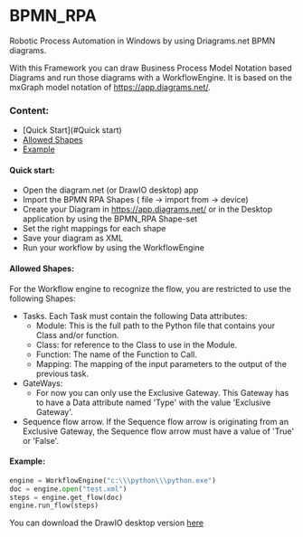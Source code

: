 # BPMN_RPA
Robotic Process Automation in Windows by using Driagrams.net BPMN diagrams.

With this Framework you can draw Business Process Model Notation based Diagrams and run those diagrams with a WorkflowEngine.
It is based on the mxGraph model notation of https://app.diagrams.net/.

### Content:
* [Quick Start](#Quick start)
* [Allowed Shapes](#Allowed)
* [Example](#Example)


#### Quick start:
- Open the diagram.net (or DrawIO desktop) app
- Import the BPMN RPA Shapes ( file -> import from -> device)
- Create your Diagram in https://app.diagrams.net/ or in the Desktop application by using the BPMN_RPA Shape-set
- Set the right mappings for each shape
- Save your diagram as XML
- Run your workflow by using the WorkflowEngine

#### Allowed Shapes:
For the Workflow engine to recognize the flow, you are restricted to use the following Shapes:

* Tasks. Each Task must contain the following Data attributes:
    * Module: This is the full path to the Python file that contains your Class and/or function.
    * Class: for reference to the Class to use in the Module.
    * Function: The name of the Function to Call.
    * Mapping: The mapping of the input parameters to the output of the previous task.
* GateWays:
    * For now you can only use the Exclusive Gateway. This Gateway has to have a Data attribute named 'Type' with the value 'Exclusive Gateway'.
* Sequence flow arrow. If the Sequence flow arrow is originating from an Exclusive Gateway, the Sequence flow arrow must have a value of 'True' or 'False'.


#### Example:

```Python
engine = WorkflowEngine("c:\\\python\\\python.exe")
doc = engine.open("test.xml")
steps = engine.get_flow(doc)
engine.run_flow(steps)
```

You can download the DrawIO desktop version [here](https://github.com/jgraph/drawio-desktop/releases)
